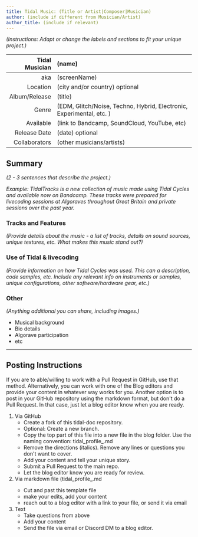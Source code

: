 ```yaml
---
title: Tidal Music: (Title or Artist|Composer|Musician)
author: (include if different from Musician/Artist)
author_title: (include if relevant)
---
```


*(Instructions: Adapt or change the labels and sections to fit your unique project.)*

| Tidal Musician | (name)    |
| --------:    | :---------- |
| aka    | (screenName) |
| Location | (city and/or country) optional | 
| Album/Release | (title) |
| Genre | (EDM, Glitch/Noise, Techno, Hybrid, Electronic, Experimental, etc. ) |
| Available | (link to Bandcamp, SoundCloud, YouTube, etc) |
| Release Date | (date) optional |
| Collaborators| (other musicians/artists) |

## Summary 
*(2 - 3 sentences that describe the project.)*  

*Example: TidalTracks is a new collection of music made using Tidal Cycles and available now on Bandcamp. These tracks were prepared for livecoding sessions at Algoraves throughout Great Britain and private sessions over the past year.*

### Tracks and Features
*(Provide details about the music - a list of tracks, details on sound sources, unique textures, etc. What makes this music stand out?)*  

### Use of Tidal & livecoding
*(Provide information on how Tidal Cycles was used. This can a description, code samples, etc. Include any relevant info on instruments or samples, unique configurations, other software/hardware gear, etc.)*  

### Other  
*(Anything additional you can share, including images.)*
- Musical background
- Bio details
- Algorave participation
- etc

---

## Posting Instructions
If you are to able/willing to work with a Pull Request in GitHub, use that method. Alternatively, you can work with one of the Blog editors and provide your content in whatever way works for you. Another option is to post in your GitHub repository using the markdown format, but don't do a Pull Request. In that case, just let a blog editor know when you are ready. 

1. Via GitHub
    - Create a fork of this tidal-doc repository.
    - Optional: Create a new branch.
    - Copy the top part of this file into a new file in the blog folder. Use the naming convention: tidal_profile_<yourName>.md
    - Remove the directions (italics). Remove any lines or questions you don't want to cover.
    - Add your content and tell your unique story. 
    - Submit a Pull Request to the main repo.
    - Let the blog editor know you are ready for review. 
2. Via markdown file (tidal_profile_<yourName>.md
    - Cut and past this template file
    - make your edits, add your content
    - reach out to a blog editor with a link to your file, or send it via email
3. Text
    - Take questions from above
    - Add your content
    - Send the file via email or Discord DM to a blog editor.
